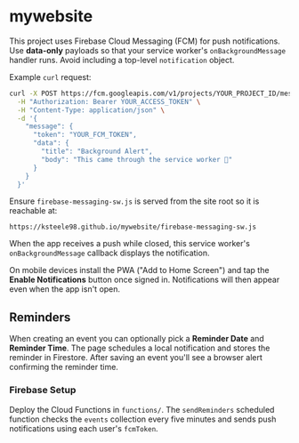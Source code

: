 # mywebsite

This project uses Firebase Cloud Messaging (FCM) for push notifications. Use **data-only** payloads so that your service worker's `onBackgroundMessage` handler runs. Avoid including a top-level `notification` object.

Example `curl` request:

```bash
curl -X POST https://fcm.googleapis.com/v1/projects/YOUR_PROJECT_ID/messages:send \
  -H "Authorization: Bearer YOUR_ACCESS_TOKEN" \
  -H "Content-Type: application/json" \
  -d '{
    "message": {
      "token": "YOUR_FCM_TOKEN",
      "data": {
        "title": "Background Alert",
        "body": "This came through the service worker 🎉"
      }
    }
  }'
```

Ensure `firebase-messaging-sw.js` is served from the site root so it is reachable at:

```
https://ksteele98.github.io/mywebsite/firebase-messaging-sw.js
```

When the app receives a push while closed, this service worker's `onBackgroundMessage` callback displays the notification.

On mobile devices install the PWA ("Add to Home Screen") and tap the **Enable Notifications** button once signed in. Notifications will then appear even when the app isn't open.

## Reminders

When creating an event you can optionally pick a **Reminder Date** and **Reminder Time**. The page schedules a local notification and stores the reminder in Firestore. After saving an event you'll see a browser alert confirming the reminder time.


### Firebase Setup

Deploy the Cloud Functions in `functions/`. The `sendReminders` scheduled function checks the `events` collection every five minutes and sends push notifications using each user's `fcmToken`.

